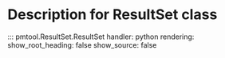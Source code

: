 # Description for ResultSet class

::: pmtool.ResultSet.ResultSet
    handler: python
    rendering:
      show_root_heading: false
      show_source: false